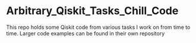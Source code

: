 # Arbitrary_Qiskit_Tasks_Chill_Code
This repo holds some Qiskit code from various tasks I work on from time to time. Larger code examples can be found in their own repository

